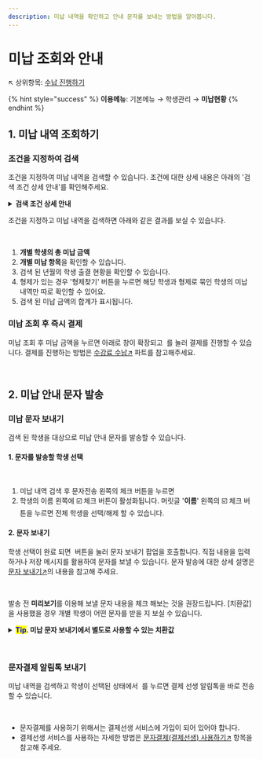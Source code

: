 ```yaml
---
description: 미납 내역을 확인하고 안내 문자를 보내는 방법을 알아봅니다.
---
```


# 미납 조회와 안내

↖ 상위항목: [수납 진행하기](./)

{% hint style="success" %}
**이용메뉴**: 기본메뉴 → 학생관리 → **미납현황**
{% endhint %}

## 1. 미납 내역 조회하기

### 조건을 지정하여 검색

조건을 지정하여 미납 내역을 검색할 수 있습니다. 조건에 대한 상세 내용은 아래의 '검색 조건 상세 안내'를 확인해주세요.&#x20;

<details>

<summary><strong>검색 조건 상세 안내</strong></summary>

* **년월** : 검색에 사용할 년월을 선택할 수 있습니다. 드랍다운 목록에서 날짜를 선택하거나 <img src="../../.gitbook/assets/btn_left.png" alt="" data-size="line"><img src="../../.gitbook/assets/btn_right.png" alt="" data-size="line"> 버튼을 눌러 년월을 변경할 수 있습니다.
  * 해당 월만: 수납예정항목의 '수강년월'이 검색 년월과 일치하는 항목만 찾습니다.&#x20;
  * 해당 월 까지: 선택한 검색 년월 까지 모든 미납 건을 검색합니다.
* **결제대기(문자결제, 가상계좌) 포함**: 체크 시 결제 상태가 '결제대기'인 건을 포함하여 검색합니다.
* **수업종류, 수강그룹, 학년, 담당, 학급, 학생검색**: 해당 조건에 따라 미납을 검색할 수 있습니다.
* **엑셀(상세)**: 검색 내역을 엑셀 파일로 내려받습니다. 개별 미납 항목 별로 정리됩니다.
  * 포함하는 열 항목: 학번, 이름, 학년, 학부모연락처, 수강년월, 수납학급, 수납항목, 수납금액
* **엑셀(요약)**: 검색 내역을 요약하여 엑셀파일로 내려받습니다. 미납이 있는 학생을 기준으로 요약합니다.
  * 포함하는 열 항목: 이름, 학년, 학부모연락처, 총 미납금액
* **수납분류**: 수납분류를 기준으로 미납을 검색할 수 있습니다.
* **수납항목**: 개별 수납항목을 선택하여 검색할 수 있습니다.

</details>

조건을 지정하고 미납 내역을 검색하면 아래와 같은 결과를 보실 수 있습니다.

<figure><img src="../../.gitbook/assets/미납검색화면.png" alt=""><figcaption></figcaption></figure>

1. **개별 학생의 총 미납 금액**&#x20;
2. **개별 미납 항목**을 확인할 수 있습니다.
3. 검색 된 년월의 학생 출결 현황을 확인할 수 있습니다.
4. 형제가 있는 경우 '형제찾기' 버튼을 누르면 해당 학생과 형제로 묶인 학생의 미납 내역만 따로 확인할 수 있어요.&#x20;
5. 검색 된 미납 금액의 합계가 표시됩니다.

### 미납 조회 후 즉시 결제

미납 조회 후 미납 금액을 누르면 아래로 창이 확장되고 <img src="../../.gitbook/assets/btn_미납내역가져오기 (1).png" alt="" data-size="line"> 를 눌러 결제를 진행할 수 있습니다. 결제를 진행하는 방법은 [수강료 수납↗](charging.md#2.) 파트를 참고해주세요.

<figure><img src="../../.gitbook/assets/미납조회 결제.png" alt=""><figcaption></figcaption></figure>

## 2. 미납 안내 문자 발송

### 미납 문자 보내기

검색 된 학생을 대상으로 미납 안내 문자를 발송할 수 있습니다.

#### 1. 문자를 발송할 학생 선택

<figure><img src="../../.gitbook/assets/미납문자보내기_1.png" alt=""><figcaption></figcaption></figure>

1. 미납 내역 검색 후 문자전송 왼쪽의 체크 버튼을 누르면
2. 학생의 이름 왼쪽에 ☑️ 체크 버튼이 활성화됩니다. 머릿글 '**이름**' 왼쪽의 ☑️ 체크 버튼을 누르면 전체 학생을 선택/해제 할 수 있습니다.

#### 2. 문자 보내기

학생 선택이 완료 되면 <img src="../../.gitbook/assets/btn_선택학생SMS.png" alt="" data-size="line"> 버튼을 눌러 문자 보내기 팝업을 호출합니다. 직접 내용을 입력하거나 저장 메시지를 활용하여 문자를 보낼 수 있습니다. 문자 발송에 대한 상세 설명은 [문자 보내기↗](broken-reference)의 내용을 참고해 주세요.

<figure><img src="../../.gitbook/assets/미납문자보내기_2.png" alt=""><figcaption></figcaption></figure>

발송 전 **미리보기**를 이용해 보낼 문자 내용을 체크 해보는 것을 권장드립니다. \[치환값]을 사용했을 경우 개별 학생이 어떤 문자를 받을 지 보실 수 있습니다.

<details>

<summary><mark style="color:blue;"><strong>Tip</strong></mark><strong>. 미납 문자 보내기에서 별도로 사용할 수 있는 치환값</strong></summary>

* \[미납금액] :미납 금액의 합계
  * (금액)원
* \[미납내역]: 미납항목 별 상세 내역
  * (학급) : (수강년월) (수납항목명) (금액)&#x20;
  * 미납 항목이 여러 개일 경우 다음 줄에 동일하게 계속
* \[학급명]: 전송 대상자의 학급명. 발송일 기준 수강중인 모든 학급이 포함됩니다.

</details>

<figure><img src="../../.gitbook/assets/미납문자보내기_3.png" alt=""><figcaption></figcaption></figure>

### 문자결제 알림톡 보내기

미납 내역을 검색하고 학생이 선택된 상태에서 <img src="../../.gitbook/assets/btn_문자결제.png" alt="" data-size="line"> 를 누르면 결제 선생 알림톡을 바로 전송할 수 있습니다.

<figure><img src="../../.gitbook/assets/문자결제 발송.png" alt=""><figcaption></figcaption></figure>

* 문자결제를 사용하기 위해서는 결제선생 서비스에 가입이 되어 있어야 합니다.
* 결제선생 서비스를 사용하는 자세한 방법은 [문자결제(결제선생) 사용하기↗](../payssam/) 항목을 참고해 주세요.
